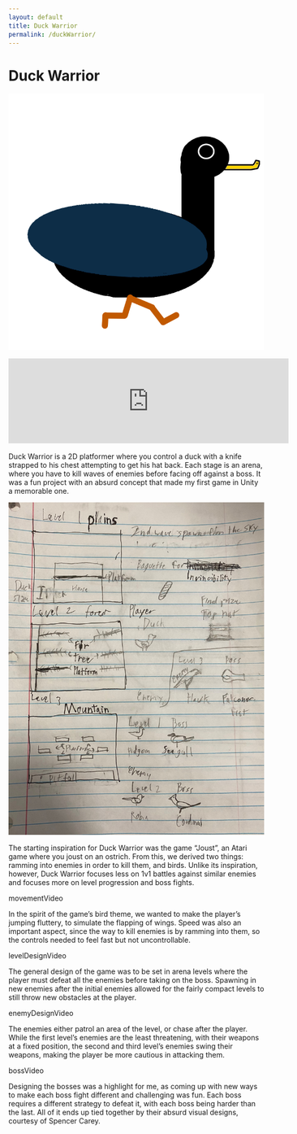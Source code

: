 ```yaml
---
layout: default
title: Duck Warrior
permalink: /duckWarrior/
---
```

<link rel="shortcut icon" type="image/x-icon" href="./images/favicon.ico">

# Duck Warrior
![image](./images/duckWarriorIcon2.jpg)
<iframe src="https://itch.io/embed/1020257" height="167" width="552" frameborder="0"><a href="https://cameronlevine.itch.io/duck-warrior">Duck Warrior by cameronlevine</a></iframe>

Duck Warrior is a 2D platformer where you control a duck with a knife strapped to his chest attempting to get his hat back. Each stage is an arena, where you have to kill waves of enemies before facing off against a boss. It was a fun project with an absurd concept that made my first game in Unity a memorable one.

![image](./images/dWConceptArt.jpg)

The starting inspiration for Duck Warrior was the game “Joust”, an Atari game where you joust on an ostrich. From this, we derived two things: ramming into enemies in order to kill them, and birds. Unlike its inspiration, however, Duck Warrior focuses less on 1v1 battles against similar enemies and focuses more on level progression and boss fights. 

movementVideo

In the spirit of the game’s bird theme, we wanted to make the player’s jumping fluttery, to simulate the flapping of wings. Speed was also an important aspect, since the way to kill enemies is by ramming into them, so the controls needed to feel fast but not uncontrollable.

levelDesignVideo

The general design of the game was to be set in arena levels where the player must defeat all the enemies before taking on the boss. Spawning in new enemies after the initial enemies allowed for the fairly compact levels to still throw new obstacles at the player. 

enemyDesignVideo

The enemies either patrol an area of the level, or chase after the player. While the first level’s enemies are the least threatening, with their weapons at a fixed position, the second and third level’s enemies swing their weapons, making the player be more cautious in attacking them.

bossVideo

Designing the bosses was a highlight for me, as coming up with new ways to make each boss fight different and challenging was fun. Each boss requires a different strategy to defeat it, with each boss being harder than the last. All of it ends up tied together by their absurd visual designs, courtesy of Spencer Carey. 
